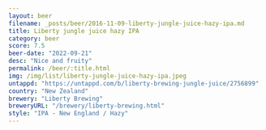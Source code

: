 ```yaml
---
layout: beer
filename: _posts/beer/2016-11-09-liberty-jungle-juice-hazy-ipa.md
title: Liberty jungle juice hazy IPA
category: beer
score: 7.5
beer-date: "2022-09-21"
desc: "Nice and fruity"
permalink: /beer/:title.html
img: /img/list/liberty-jungle-juice-hazy-ipa.jpeg
untappd: "https://untappd.com/b/liberty-brewing-jungle-juice/2756899"
country: "New Zealand"
brewery: "Liberty Brewing"
breweryURL: "/brewery/liberty-brewing.html"
style: "IPA - New England / Hazy"
---
```

